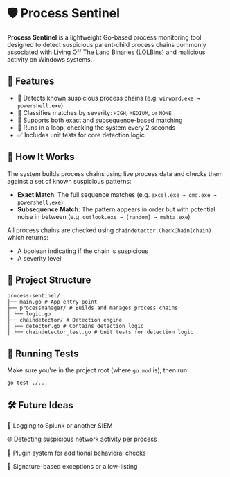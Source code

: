 # 🛡️ Process Sentinel

**Process Sentinel** is a lightweight Go-based process monitoring tool designed to detect suspicious parent-child process chains commonly associated with Living Off The Land Binaries (LOLBins) and malicious activity on Windows systems.

## 🚀 Features

- 🧠 Detects known suspicious process chains (e.g. `winword.exe → powershell.exe`)
- 🔎 Classifies matches by severity: `HIGH`, `MEDIUM`, or `NONE`
- 🧬 Supports both exact and subsequence-based matching
- 🔁 Runs in a loop, checking the system every 2 seconds
- ✅ Includes unit tests for core detection logic

## 🔧 How It Works

The system builds process chains using live process data and checks them against a set of known suspicious patterns:

- **Exact Match**: The full sequence matches (e.g. `excel.exe → cmd.exe → powershell.exe`)
- **Subsequence Match**: The pattern appears in order but with potential noise in between (e.g. `outlook.exe → [random] → mshta.exe`)

All process chains are checked using `chaindetector.CheckChain(chain)` which returns:
- A boolean indicating if the chain is suspicious
- A severity level

## 📁 Project Structure

```
process-sentinel/
├── main.go # App entry point
├── processmanager/ # Builds and manages process chains
│ └── logic.go
├── chaindetector/ # Detection engine
│ ├── detector.go # Contains detection logic
│ └── chaindetector_test.go # Unit tests for detection logic
```
## 🧪 Running Tests

Make sure you're in the project root (where `go.mod` is), then run:

```bash
go test ./...
```
## 🛠 Future Ideas
📝 Logging to Splunk or another SIEM

🌐 Detecting suspicious network activity per process

🧩 Plugin system for additional behavioral checks

🪪 Signature-based exceptions or allow-listing

